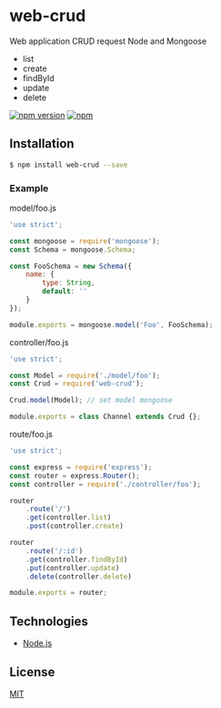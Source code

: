 # web-crud

Web application CRUD request Node and Mongoose
- list
- create
- findById
- update
- delete


[![npm version](https://badge.fury.io/js/web-crud.svg)](https://badge.fury.io/js/web-crud)
[![npm](https://img.shields.io/npm/dt/web-crud.svg)](https://www.npmjs.com/package/web-crud)

## Installation

```sh
$ npm install web-crud --save
```

### Example

model/foo.js
```js
'use strict';

const mongoose = require('mongoose');
const Schema = mongoose.Schema;

const FooSchema = new Schema({
    name: {
        type: String,
        default: ''
    }
});

module.exports = mongoose.model('Foo', FooSchema);
```

controller/foo.js
```js
'use strict';

const Model = require('./model/foo');
const Crud = require('web-crud');

Crud.model(Model); // set model mongoose

module.exports = class Channel extends Crud {};
```

route/foo.js
```js
'use strict';

const express = require('express');
const router = express.Router();
const controller = require('./controller/foo');

router
    .route('/')
    .get(controller.list)
    .post(controller.create)

router
    .route('/:id')
    .get(controller.findById)
    .put(controller.update)
    .delete(controller.delete)

module.exports = router;
```

## Technologies
- [Node.js](https://nodejs.org)

## License

[MIT](LICENSE)
